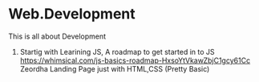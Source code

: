 # Web.Development
This is all about Development


1. Startig with Learining JS,
A roadmap to get started in to JS 
https://whimsical.com/js-basics-roadmap-HxsoYtVkawZbjC1gcy61Cc
Zeordha Landing Page just with HTML,CSS (Pretty Basic)

